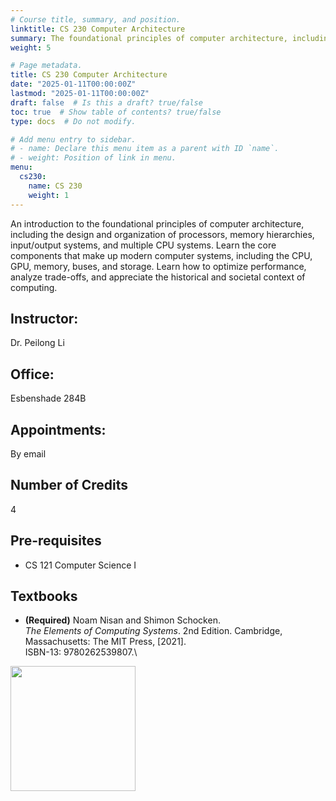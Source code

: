 ```yaml
---
# Course title, summary, and position.
linktitle: CS 230 Computer Architecture
summary: The foundational principles of computer architecture, including the design and organization of processors, memory hierarchies, input/output systems, and multiple CPU systems. 
weight: 5

# Page metadata.
title: CS 230 Computer Architecture
date: "2025-01-11T00:00:00Z"
lastmod: "2025-01-11T00:00:00Z"
draft: false  # Is this a draft? true/false
toc: true  # Show table of contents? true/false
type: docs  # Do not modify.

# Add menu entry to sidebar.
# - name: Declare this menu item as a parent with ID `name`.
# - weight: Position of link in menu.
menu:
  cs230:
    name: CS 230
    weight: 1
---
```



An introduction to the foundational principles of computer architecture, including the design and organization of processors, memory hierarchies, input/output systems, and multiple CPU systems. Learn the core components that make up modern computer systems, including the CPU, GPU, memory, buses, and storage. Learn how to optimize performance, analyze trade-offs, and appreciate the historical and societal context of computing.


## Instructor:

Dr. Peilong Li

## Office:

Esbenshade 284B

## Appointments:

By email

## Number of Credits

4

## Pre-requisites

* CS 121 Computer Science I

## Textbooks

* **(Required)**
Noam Nisan and Shimon Schocken.\
*The Elements of Computing Systems*. 2nd Edition.
Cambridge, Massachusetts: The MIT Press, [2021]. \
ISBN-13: 9780262539807.\
<img src="/files/cs230/cs230_textbook.jpg" width="200">

